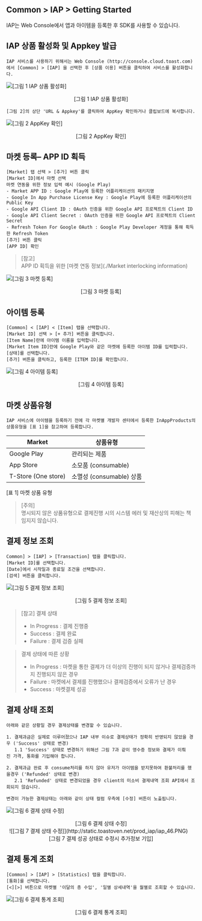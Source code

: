 ## Common > IAP > Getting Started

IAP는 Web Console에서 앱과 아이템을 등록한 후 SDK를 사용할 수 있습니다.

## IAP 상품 활성화 및 Appkey 발급

```
IAP 서비스를 사용하기 위해서는 Web Console (http://console.cloud.toast.com)에서 [Common] > [IAP] 을 선택한 후 [상품 이용] 버튼을 클릭하여 서비스를 활성화합니다.
```

![[그림 1 IAP 상품 활성화]](http://static.toastoven.net/prod_iap/iap_n_30.png)
<center>[그림 1 IAP 상품 활성화]</center>

```
[그림 2]의 상단 'URL & Appkey'를 클릭하여 AppKey 확인하거나 클립보드에 복사합니다.
```

![[그림 2 AppKey 확인]](http://static.toastoven.net/prod_iap/iap_n_31.png)
<center>[그림 2 AppKey 확인]</center>

## 마켓 등록– APP ID 획득

```
[Market] 탭 선택 > [추가] 버튼 클릭  
[Market ID]에서 마켓 선택  
마켓 연동을 위한 정보 입력 예시 (Google Play)  
- Market APP ID : Google Play에 등록한 어플리케이션의 패키지명  
- Google In App Purchase License Key : Google Play에 등록한 어플리케이션의 Public Key  
- Google API Client ID : OAuth 인증을 위한 Google API 프로젝트의 Client ID  
- Google API Client Secret : OAuth 인증을 위한 Google API 프로젝트의 Client Secret  
- Refresh Token For Google OAuth : Google Play Developer 계정을 통해 획득한 Refresh Token  
[추가] 버튼 클릭  
[APP ID] 확인
```

> [참고]  
> APP ID 획득을 위한 [마켓 연동 정보](./Market interlocking information)    

![[그림 3 마켓 등록]](http://static.toastoven.net/prod_iap/iap_n_32.png)
<center>[그림 3 마켓 등록]</center>

## 아이템 등록

```
[Common] < [IAP] < [Item] 탭을 선택합니다.  
[Market ID] 선택 > [+ 추가] 버튼을 클릭합니다.  
[Item Name]란에 아이템 이름을 입력합니다.  
[Market Item ID]란에 Google Play와 같은 마켓에 등록한 아이템 ID를 입력합니다.  
[상태]를 선택합니다.  
[추가] 버튼을 클릭하고, 등록한 [ITEM ID]를 확인합니다.  
```

![[그림 4 아이템 등록]](http://static.toastoven.net/prod_iap/iap_n_33.png)
<center>[그림 4 아이템 등록]</center>

## 마켓 상품유형

```
IAP 서비스에 아이템을 등록하기 전에 각 마켓별 개발자 센터에서 등록한 InAppProducts의 상품유형을 [표 1]을 참고하여 등록합니다.
```

|Market|	상품유형|
|---|---|
|Google Play|	관리되는 제품|
|App Store|	소모품 (consumable)|
|T-Store (One store)|	소멸성 (consumable) 상품|

[표 1] 마켓 상품 유형

> [주의]  
> 명시되지 않은 상품유형으로 결제진행 시의 시스템 에러 및 재산상의 피해는 책임지지 않습니다.

## 결제 정보 조회

```
Common] > [IAP] > [Transaction] 탭을 클릭합니다.  
[Market ID]를 선택합니다.  
[Date]에서 시작일과 종료일 조건을 선택합니다.  
[검색] 버튼을 클릭합니다.  
```

![[그림 5 결제 정보 조회]](http://static.toastoven.net/prod_iap/iap_n_44.PNG)
<center>[그림 5 결제 정보 조회]</center>

> [참고]
> 결제 상태   
> - In Progress : 결제 진행중   
> - Success : 결제 완료   
> - Failure : 결제 검증 실패  

> 결제 상태에 따른 상황  
> - In Progress : 마켓을 통한 결제가 더 이상의 진행이 되지 않거나 결제검증까지 진행되지 않은 경우  
> - Failure : 마켓에서 결제를 진행했으나 결제검증에서 오류가 난 경우  
> - Success : 마켓결제 성공


## 결제 상태 조회
```
아래와 같은 상황일 경우 결제상태를 변경할 수 있습니다.

1. 결제과금은 실제로 이루어졌으나 IAP 내부 이슈로 결제상태가 정확히 반영되지 않았을 경우 ('Success' 상태로 변경)
   1.1 'Success' 상태로 변경하기 위해선 그림 7과 같이 영수증 정보와 결제가 이뤄진 가격, 통화를 기입해야 합니다.

2. 결제과금 완료 후 consume처리를 하지 않아 유저가 아이템을 받지못하여 환불처리를 했을경우 ('Refunded' 상태로 변경)
   2.1 'Refunded' 상태로 변경되었을 경우 client의 미소비 결제내역 조회 API에서 조회되지 않습니다.

변경이 가능한 결제상태는 아래와 같이 상태 컬럼 우측에 [수정] 버튼이 노출됩니다.
```
![[그림 6 결제 상태 수정]](http://static.toastoven.net/prod_iap/iap_45.png)
<center>[그림 6 결제 상태 수정]</center>
 
![[그림 7 결제 상태 수정]](http://static.toastoven.net/prod_iap/iap_46.PNG)
<center>[그림 7 결제 성공 상태로 수정시 추가정보 기입]</center>




## 결제 통계 조회

```
[Common] > [IAP] > [Statistics] 탭을 클릭합니다.  
[통화]를 선택합니다.  
[<][>] 버튼으로 마켓별 '이달의 총 수입', '일별 상세내역'을 월별로 조회할 수 있습니다.  
```

![[그림 6 결제 통계 조회]](http://static.toastoven.net/prod_iap/iap_n_35.png)
<center>[그림 6 결제 통계 조회]</center>
